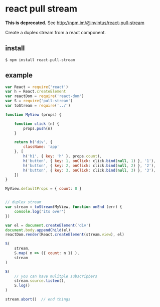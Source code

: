 # react pull stream


**This is deprecated.** See http://npm.im/@invintus/react-pull-stream


Create a duplex stream from a react component.


## install

    $ npm install react-pull-stream


## example

```js
var React = require('react')
var h = React.createElement
var reactDom = require('react-dom')
var S = require('pull-stream')
var toStream = require('../')

function MyView (props) {

    function click (n) {
        props.push(n)
    }

    return h('div', {
        className: 'app'
    }, [
        h('h1', { key: 'h' }, props.count),
        h('button', { key: 1, onClick: click.bind(null, 1) }, '1'),
        h('button', { key: 2, onClick: click.bind(null, 2) }, '2'),
        h('button', { key: 3, onClick: click.bind(null, 3) }, '3'),
    ])
}

MyView.defaultProps = { count: 0 }


// duplex stream
var stream = toStream(MyView, function onEnd (err) {
    console.log('its over')
})

var el = document.createElement('div')
document.body.appendChild(el)
reactDom.render(React.createElement(stream.view), el)

S(
    stream,
    S.map( n => ({ count: n }) ),
    stream
)

S(
    // you can have mulitple subscripbers
    stream.source.listen(),
    S.log()
)

stream.abort()  // end things

```
